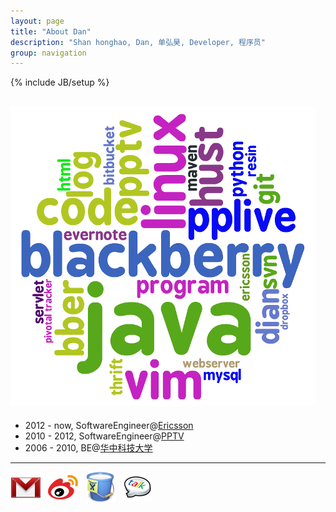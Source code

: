```yaml
---
layout: page
title: "About Dan"
description: "Shan honghao, Dan, 单弘昊, Developer, 程序员"
group: navigation
---
```

{% include JB/setup %}

![shanhh.com](/assets/img/cloud.png)
---

* 2012 - now, SoftwareEngineer@[Ericsson](http://www.ericsson.com)
* 2010 - 2012, SoftwareEngineer@[PPTV](http://www.pptv.com)
* 2006 - 2010, BE@[华中科技大学](http://www.hust.edu.cn)

---

[![gmail](/assets/img/third_party_logo/gmail.png)](mailto:yuer@shanhh.com) &nbsp;
[![weibo](/assets/img/third_party_logo/weibo.png)](http://weibo.com/danshan) &nbsp;
[![bitbucket](/assets/img/third_party_logo/bitbucket.png)](https://bitbucket.org/danshan) &nbsp;
[![gtalk](/assets/img/third_party_logo/gtalk.png)](http://www.google.com/talk/service/badge/Start?tk=z01q6amlq4lq3elpt5e75ih8mi73j471a8osqqcmhkv8ko0fqg4sljqti8th3q5d4ikgeq00re31asms9b3plb4f6a5tuunl4bd7j68a1s6eutabvja10rk1m7gn6dqf170vj0begel70fmdc3nb9osfpj40qck7viehvs3c1vobtlsjq0b5kn3o020l2kmh7ng) &nbsp;

